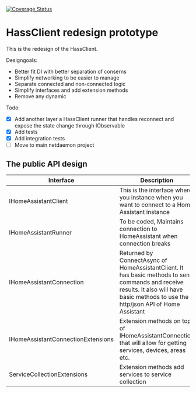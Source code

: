 [![Coverage Status](https://coveralls.io/repos/github/net-daemon/hassclient2_prototype/badge.svg)](https://coveralls.io/github/net-daemon/hassclient2_prototype)

# HassClient redesign prototype


This is the redesign of the HassClient. 

Designgoals:

- Better fit DI with better separation of conserns
- Simplify networking to be easier to manage
- Separate connected and non-connected logic
- Simplify interfaces and add extension methods
- Remove any dynamic

Todo:

- [x] Add another layer a HassClient runner that handles reconnect and expose the state change through IObservable
- [x] Add tests
- [x] Add integration tests
- [ ] Move to main netdaemon project

## The public API design

| Interface  | Description  |
|---|---|
| IHomeAssistantClient  | This is the interface where you instance when you want to connect to a Home Assistant instance  |
| IHomeAssistantRunner | To be coded, Maintains connection to HomeAssistant when connection breaks |
| IHomeAssistantConnection  | Returned by ConnectAsync of HomeAssistantClient. It has basic methods to send commands and receive results. It also will have basic methods to use the http/json API of Home Assistant  |
| IHomeAssistantConnectionExtensions | Extension methods on top of IHomeAssistantConnection that will allow for getting services, devices, areas etc. |
| ServiceCollectionExtensions | Extension methods add services to service collection  |